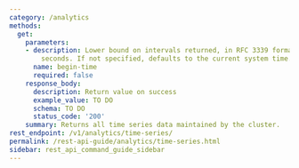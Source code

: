 ```yaml
---
category: /analytics
methods:
  get:
    parameters:
    - description: Lower bound on intervals returned, in RFC 3339 format or epoch
        seconds. If not specified, defaults to the current system time.
      name: begin-time
      required: false
    response_body:
      description: Return value on success
      example_value: TO DO
      schema: TO DO
      status_code: '200'
    summary: Returns all time series data maintained by the cluster.
rest_endpoint: /v1/analytics/time-series/
permalink: /rest-api-guide/analytics/time-series.html
sidebar: rest_api_command_guide_sidebar
---
```


